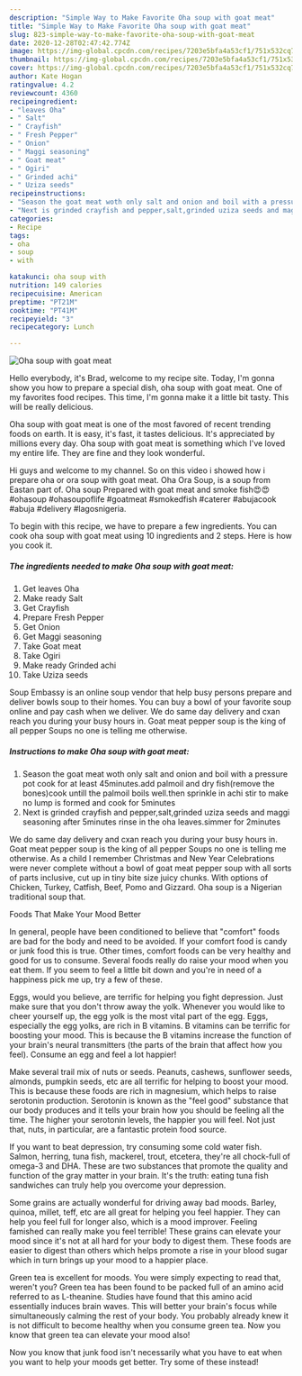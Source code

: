 ```yaml
---
description: "Simple Way to Make Favorite Oha soup with goat meat"
title: "Simple Way to Make Favorite Oha soup with goat meat"
slug: 823-simple-way-to-make-favorite-oha-soup-with-goat-meat
date: 2020-12-28T02:47:42.774Z
image: https://img-global.cpcdn.com/recipes/7203e5bfa4a53cf1/751x532cq70/oha-soup-with-goat-meat-recipe-main-photo.jpg
thumbnail: https://img-global.cpcdn.com/recipes/7203e5bfa4a53cf1/751x532cq70/oha-soup-with-goat-meat-recipe-main-photo.jpg
cover: https://img-global.cpcdn.com/recipes/7203e5bfa4a53cf1/751x532cq70/oha-soup-with-goat-meat-recipe-main-photo.jpg
author: Kate Hogan
ratingvalue: 4.2
reviewcount: 4360
recipeingredient:
- "leaves Oha"
- " Salt"
- " Crayfish"
- " Fresh Pepper"
- " Onion"
- " Maggi seasoning"
- " Goat meat"
- " Ogiri"
- " Grinded achi"
- " Uziza seeds"
recipeinstructions:
- "Season the goat meat woth only salt and onion and boil with a pressure pot cook for at least 45minutes.add palmoil and dry fish(remove the bones)cook untill the palmoil boils well.then sprinkle in achi stir to make no lump is formed and cook for 5minutes"
- "Next is grinded crayfish and pepper,salt,grinded uziza seeds and maggi seasoning after 5minutes rinse in the oha leaves.simmer for 2minutes"
categories:
- Recipe
tags:
- oha
- soup
- with

katakunci: oha soup with 
nutrition: 149 calories
recipecuisine: American
preptime: "PT21M"
cooktime: "PT41M"
recipeyield: "3"
recipecategory: Lunch

---
```



![Oha soup with goat meat](https://img-global.cpcdn.com/recipes/7203e5bfa4a53cf1/751x532cq70/oha-soup-with-goat-meat-recipe-main-photo.jpg)

Hello everybody, it's Brad, welcome to my recipe site. Today, I'm gonna show you how to prepare a special dish, oha soup with goat meat. One of my favorites food recipes. This time, I'm gonna make it a little bit tasty. This will be really delicious.

Oha soup with goat meat is one of the most favored of recent trending foods on earth. It is easy, it's fast, it tastes delicious. It's appreciated by millions every day. Oha soup with goat meat is something which I've loved my entire life. They are fine and they look wonderful.

Hi guys and welcome to my channel. So on this video i showed how i prepare oha or ora soup with goat meat. Oha Ora Soup, is a soup from Eastan part of. Oha soup Prepared with goat meat and smoke fish😍😍 #ohasoup #ohasoupoflife #goatmeat #smokedfish #caterer #abujacook #abuja #delivery #lagosnigeria.


To begin with this recipe, we have to prepare a few ingredients. You can cook oha soup with goat meat using 10 ingredients and 2 steps. Here is how you cook it.

<!--inarticleads1-->

##### The ingredients needed to make Oha soup with goat meat:

1. Get leaves Oha
1. Make ready  Salt
1. Get  Crayfish
1. Prepare  Fresh Pepper
1. Get  Onion
1. Get  Maggi seasoning
1. Take  Goat meat
1. Take  Ogiri
1. Make ready  Grinded achi
1. Take  Uziza seeds


Soup Embassy is an online soup vendor that help busy persons prepare and deliver bowls soup to their homes. You can buy a bowl of your favorite soup online and pay cash when we deliver. We do same day delivery and cxan reach you during your busy hours in. Goat meat pepper soup is the king of all pepper Soups no one is telling me otherwise. 

<!--inarticleads2-->

##### Instructions to make Oha soup with goat meat:

1. Season the goat meat woth only salt and onion and boil with a pressure pot cook for at least 45minutes.add palmoil and dry fish(remove the bones)cook untill the palmoil boils well.then sprinkle in achi stir to make no lump is formed and cook for 5minutes
1. Next is grinded crayfish and pepper,salt,grinded uziza seeds and maggi seasoning after 5minutes rinse in the oha leaves.simmer for 2minutes


We do same day delivery and cxan reach you during your busy hours in. Goat meat pepper soup is the king of all pepper Soups no one is telling me otherwise. As a child I remember Christmas and New Year Celebrations were never complete without a bowl of goat meat pepper soup with all sorts of parts inclusive, cut up in tiny bite size juicy chunks. With options of Chicken, Turkey, Catfish, Beef, Pomo and Gizzard. Oha soup is a Nigerian traditional soup that. 

Foods That Make Your Mood Better


In general, people have been conditioned to believe that "comfort" foods are bad for the body and need to be avoided. If your comfort food is candy or junk food this is true. Other times, comfort foods can be very healthy and good for us to consume. Several foods really do raise your mood when you eat them. If you seem to feel a little bit down and you're in need of a happiness pick me up, try a few of these.

Eggs, would you believe, are terrific for helping you fight depression. Just make sure that you don't throw away the yolk. Whenever you would like to cheer yourself up, the egg yolk is the most vital part of the egg. Eggs, especially the egg yolks, are rich in B vitamins. B vitamins can be terrific for boosting your mood. This is because the B vitamins increase the function of your brain's neural transmitters (the parts of the brain that affect how you feel). Consume an egg and feel a lot happier!

Make several trail mix of nuts or seeds. Peanuts, cashews, sunflower seeds, almonds, pumpkin seeds, etc are all terrific for helping to boost your mood. This is because these foods are rich in magnesium, which helps to raise serotonin production. Serotonin is known as the "feel good" substance that our body produces and it tells your brain how you should be feeling all the time. The higher your serotonin levels, the happier you will feel. Not just that, nuts, in particular, are a fantastic protein food source.

If you want to beat depression, try consuming some cold water fish. Salmon, herring, tuna fish, mackerel, trout, etcetera, they're all chock-full of omega-3 and DHA. These are two substances that promote the quality and function of the gray matter in your brain. It's the truth: eating tuna fish sandwiches can truly help you overcome your depression. 

Some grains are actually wonderful for driving away bad moods. Barley, quinoa, millet, teff, etc are all great for helping you feel happier. They can help you feel full for longer also, which is a mood improver. Feeling famished can really make you feel terrible! These grains can elevate your mood since it's not at all hard for your body to digest them. These foods are easier to digest than others which helps promote a rise in your blood sugar which in turn brings up your mood to a happier place.

Green tea is excellent for moods. You were simply expecting to read that, weren't you? Green tea has been found to be packed full of an amino acid referred to as L-theanine. Studies have found that this amino acid essentially induces brain waves. This will better your brain's focus while simultaneously calming the rest of your body. You probably already knew it is not difficult to become healthy when you consume green tea. Now you know that green tea can elevate your mood also!

Now you know that junk food isn't necessarily what you have to eat when you want to help your moods get better. Try some of these instead!

